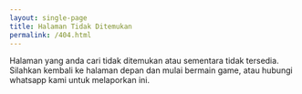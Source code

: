 ```yaml
---
layout: single-page
title: Halaman Tidak Ditemukan
permalink: /404.html
---
```


<div class="card-body">
 <p>
Halaman yang anda cari tidak ditemukan atau sementara tidak tersedia. Silahkan kembali ke halaman depan dan mulai bermain game, atau hubungi whatsapp kami untuk melaporkan ini.
 </p>
</div>
